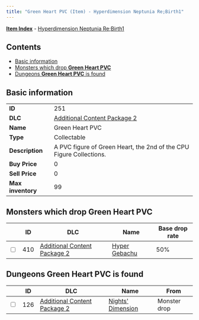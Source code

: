 ```yaml
---
title: "Green Heart PVC (Item) - Hyperdimension Neptunia Re;Birth1"
---
```


[**Item Index**](/neptunia/rb1/item/index.html) - [Hyperdimension Neptunia Re;Birth1](/neptunia/rb1)

## Contents

- [Basic information](#basic-information)
- [Monsters which drop **Green Heart PVC**](#monsters-which-drop-green-heart-pvc)
- [Dungeons **Green Heart PVC** is found](#dungeons-green-heart-pvc-is-found)

## Basic information

|   |   |
| -- | -- |
| **ID** | 251 |
| **DLC** | [Additional Content Package 2](/neptunia/rb1/dlc/11-pack2.html) |
| **Name** | Green Heart PVC |
| **Type** | Collectable |
| **Description** | A PVC figure of Green Heart, the 2nd of the CPU Figure Collections. |
| **Buy Price** | 0 |
| **Sell Price** | 0 |
| **Max inventory** | 99 |

## Monsters which drop **Green Heart PVC**

|    | ID | DLC | Name | Base drop rate |
| -- | -- | --- | ---- | -------------- |
| <input type="checkbox" id="rb1-monster-11-410" class="trackbox" /> | 410 | [Additional Content Package 2](/neptunia/rb1/dlc/11-pack2.html) | [Hyper Gebachu](/neptunia/rb1/monster/11-410-hyper-gebachu.html) | 50% |

## Dungeons **Green Heart PVC** is found

|    | ID | DLC | Name | From |
| -- | -- | --- | ---- | ---- |
| <input type="checkbox" id="rb1-dungeon-11-126" class="trackbox" /> | 126 | [Additional Content Package 2](/neptunia/rb1/dlc/11-pack2.html) | [Nights' Dimension](/neptunia/rb1/dungeon/11-126-nights-dimension.html) | Monster drop |